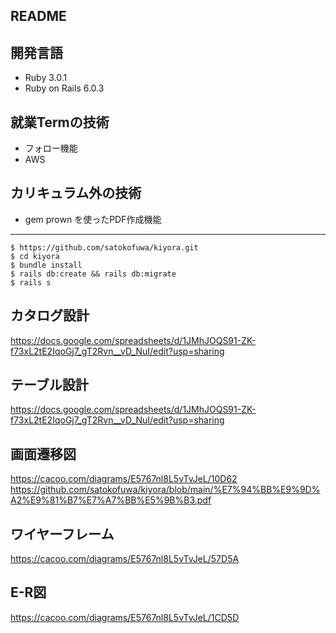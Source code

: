 README
-------------------------------------------------
開発言語
-------------------------------------------------
* Ruby 3.0.1
* Ruby on Rails 6.0.3

就業Termの技術
-------------------------------------------------
* フォロー機能
* AWS


カリキュラム外の技術
-------------------------------------------------
* gem prown を使ったPDF作成機能
-------------------------------------------------

```
$ https://github.com/satokofuwa/kiyora.git
$ cd kiyora
$ bundle install
$ rails db:create && rails db:migrate
$ rails s
```  


カタログ設計
-------------------------------------------------
https://docs.google.com/spreadsheets/d/1JMhJOQS91-ZK-f73xL2tE2IqoGj7_gT2Rvn__vD_NuI/edit?usp=sharing




テーブル設計
-------------------------------------------------

https://docs.google.com/spreadsheets/d/1JMhJOQS91-ZK-f73xL2tE2IqoGj7_gT2Rvn__vD_NuI/edit?usp=sharing



画面遷移図
--------------------------------------------------
https://cacoo.com/diagrams/E5767nl8L5vTvJeL/10D62
https://github.com/satokofuwa/kiyora/blob/main/%E7%94%BB%E9%9D%A2%E9%81%B7%E7%A7%BB%E5%9B%B3.pdf



ワイヤーフレーム
-------------------------------------------------
https://cacoo.com/diagrams/E5767nl8L5vTvJeL/57D5A

E-R図
-------------------------------------------------
https://cacoo.com/diagrams/E5767nl8L5vTvJeL/1CD5D



